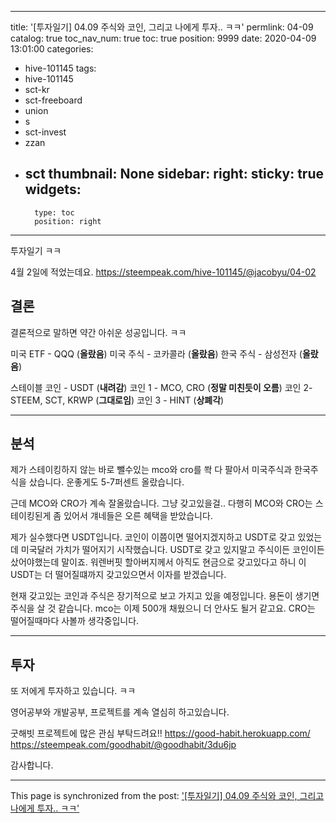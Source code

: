 
---
title: '[투자일기] 04.09 주식와 코인, 그리고 나에게 투자.. ㅋㅋ'
permlink: 04-09
catalog: true
toc_nav_num: true
toc: true
position: 9999
date: 2020-04-09 13:01:00
categories:
- hive-101145
tags:
- hive-101145
- sct-kr
- sct-freeboard
- union
- s
- sct-invest
- zzan
- sct
thumbnail: None
sidebar:
    right:
        sticky: true
widgets:
    -
        type: toc
        position: right
---


투자일기 ㅋㅋ

4월 2일에 적었는데요.
https://steempeak.com/hive-101145/@jacobyu/04-02


## 결론

결론적으로 말하면 약간 아쉬운 성공입니다. ㅋㅋ


미국 ETF - QQQ (**올랐음**)
미국 주식 - 코카콜라 (**올랐음**)
한국 주식 - 삼성전자 (**올랐음**)

스테이블 코인 - USDT (**내려감**)
코인 1 - MCO, CRO (**정말 미친듯이 오름**)
코인 2- STEEM, SCT, KRWP (**그대로임**)
코인 3 - HINT (**상폐각**)

---


## 분석

제가 스테이킹하지 않는 바로 뺄수있는 mco와 cro를 쏵 다 팔아서 미국주식과 한국주식을 샀습니다. 운좋게도 5-7퍼센트 올랐습니다.

근데 MCO와 CRO가 계속 잘올랐습니다.
그냥 갖고있을걸.. 다행히 MCO와 CRO는 스테이킹된게 좀 있어서 걔네들은 오른 혜택을 받았습니다.

제가 실수했다면 USDT입니다. 코인이 이쯤이면 떨어지겠지하고 USDT로 갖고 있었는데
미국달러 가치가 떨어지기 시작했습니다. USDT로 갖고 있지말고 주식이든 코인이든 샀어야했는데 말이죠.
워렌버핏 할아버지께서 아직도 현금으로 갖고있다고 하니 이 USDT는 더 떨어질떄까지 갖고있으면서 이자를 받겠습니다.

현재 갖고있는 코인과 주식은 장기적으로 보고 가지고 있을 예정입니다. 
용돈이 생기면 주식을 살 것 같습니다.
mco는 이제 500개 채웠으니 더 안사도 될거 같고요.
CRO는 떨어질때마다 사볼까 생각중입니다.

---

## 투자

또 저에게 투자하고 있습니다. ㅋㅋ

영어공부와 개발공부, 프로젝트를 계속 열심히 하고있습니다.

굿해빗 프로젝트에 많은 관심 부탁드려요!!
https://good-habit.herokuapp.com/
https://steempeak.com/goodhabit/@goodhabit/3du6jp

감사합니다.

- - -

This page is synchronized from the post: ['[투자일기] 04.09 주식와 코인, 그리고 나에게 투자.. ㅋㅋ'](https://steemit.com/@jacobyu/04-09)
